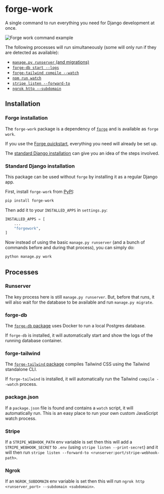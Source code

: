 # forge-work

A single command to run everything you need for Django development at once.

![Forge work command example](https://user-images.githubusercontent.com/649496/176533533-cfd44dc5-afe5-42af-8b5d-33a9fa23f8d9.gif)

The following processes will run simultaneously (some will only run if they are detected as available):

- [`manage.py runserver` (and migrations)](#runserver)
- [`forge-db start --logs`](#forge-db)
- [`forge-tailwind compile --watch`](#forge-tailwind)
- [`npm run watch`](#package-json)
- [`stripe listen --forward-to`](#stripe)
- [`ngrok http --subdomain`](#ngrok)


## Installation

### Forge installation

The `forge-work` package is a dependency of [`forge`](https://github.com/forgepackages/forge) and is available as `forge work`.

If you use the [Forge quickstart](https://www.forgepackages.com/docs/quickstart/),
everything you need will already be set up.

The [standard Django installation](#standard-django-installation) can give you an idea of the steps involved.


### Standard Django installation

This package can be used without `forge` by installing it as a regular Django app.

First, install `forge-work` from [PyPI](https://pypi.org/project/forge-work/):

```sh
pip install forge-work
```

Then add it to your `INSTALLED_APPS` in `settings.py`:

```python
INSTALLED_APPS = [
    ...
    "forgework",
]
```

Now instead of using the basic `manage.py runserver` (and a bunch of commands before and during that process), you can simply do:

```sh
python manage.py work
```

## Processes

### Runserver

The key process here is still `manage.py runserver`.
But, before that runs, it will also wait for the database to be available and run `manage.py migrate`.

### forge-db

The [`forge-db` package](https://github.com/forgepackages/forge-db) uses Docker to run a local Postgres database.

If `forge-db` is installed, it will automatically start and show the logs of the running database container.

### forge-tailwind

The [`forge-tailwind` package](https://github.com/forgepackages/forge-tailwind) compiles Tailwind CSS using the Tailwind standalone CLI.

If `forge-tailwind` is installed, it will automatically run the Tailwind `compile --watch` process.

### package.json

If a `package.json` file is found and contains a `watch` script,
it will automatically run.
This is an easy place to run your own custom JavaScript watch process.

### Stripe

If a `STRIPE_WEBHOOK_PATH` env variable is set then this will add a `STRIPE_WEBHOOK_SECRET` to `.env` (using `stripe listen --print-secret`) and it will then run `stripe listen --forward-to <runserver:port/stripe-webhook-path>`.

### Ngrok

If an `NGROK_SUBDOMAIN` env variable is set then this will run `ngrok http <runserver_port> --subdomain <subdomain>`.
